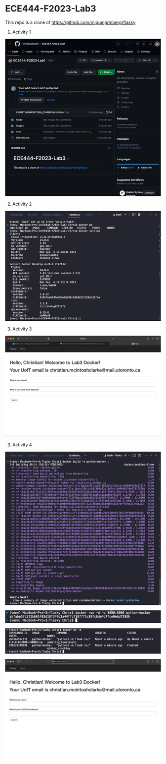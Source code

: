 # ECE444-F2023-Lab3
This repo is a clone of https://github.com/miguelgrinberg/flasky

1) Activity 1

![alt text](https://github.com/ChrisClarke246/ECE444-F2023-Lab1/blob/lab3/images/Lab3/a1.png)


2) Activity 2

![alt text](https://github.com/ChrisClarke246/ECE444-F2023-Lab1/blob/lab3/images/Lab3/a2.png)


3) Activity 3

![alt text](https://github.com/ChrisClarke246/ECE444-F2023-Lab1/blob/lab3/images/Lab3/a3.png)


3) Activity 4

![alt text](https://github.com/ChrisClarke246/ECE444-F2023-Lab1/blob/lab3/images/Lab3/a4-1.png)

![alt text](https://github.com/ChrisClarke246/ECE444-F2023-Lab1/blob/lab3/images/Lab3/a4-2.png)

![alt text](https://github.com/ChrisClarke246/ECE444-F2023-Lab1/blob/lab3/images/Lab3/a4-3.png)

![alt text](https://github.com/ChrisClarke246/ECE444-F2023-Lab1/blob/lab3/images/Lab3/a4-4.png)
